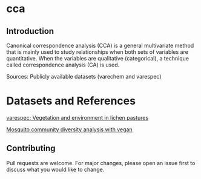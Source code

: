 # cca
## Introduction
Canonical correspondence analysis (CCA) is a general multivariate method that is mainly used to study relationships when both sets of variables are quantitative. When the variables are qualitative (categorical), a technique called correspondence analysis (CA) is used.

Sources: Publicly available datasets (varechem and varespec)

# Datasets and References
[varespec: Vegetation and environment in lichen pastures](https://www.rdocumentation.org/packages/vegan/versions/2.4-2/topics/varespec)

[Mosquito community diversity analysis with vegan](http://www.randigriffin.com/2017/05/23/mosquito-community-ecology-in-vegan.html)

## Contributing
Pull requests are welcome. For major changes, please open an issue first to discuss what you would like to change.
